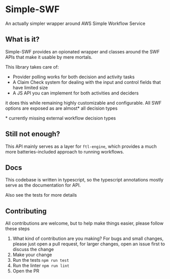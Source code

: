 Simple-SWF
=======
An actually simpler wrapper around AWS Simple Workflow Service

## What is it?
Simple-SWF provides an opionated wrapper and classes around the SWF APIs that make it usable by mere mortals.

This library takes care of:
- Provider polling works for both decision and activity tasks
- A Claim Check system for dealing with the input and control fields that have limited size
- A JS API you can implement for both activities and deciders

it does this while remaining highly customizable and configurable. All SWF options
are exposed as are almost* all decision types

\* currently missing external workflow decision types

## Still not enough?
This API mainly serves as a layer for `ftl-engine`, which provides a much more batteries-included approach to running workflows.

## Docs
This codebase is written in typescript, so the typescript annotations mostly serve as the documentation for API.

Also see the tests for more details

## Contributing

All contributions are welcome, but to help make things easier, please follow these steps

1. What kind of contribution are you making? For bugs and small changes, please just open a pull request, for larger changes, open an issue first to discuss the change
2. Make your change
3. Run the tests `npm run test`
4. Run the linter `npm run lint`
5. Open the PR
